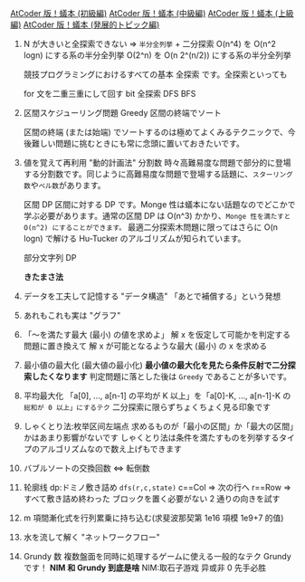 [AtCoder 版！蟻本 (初級編)](https://qiita.com/drken/items/e77685614f3c6bf86f44)
[AtCoder 版！蟻本 (中級編)](https://qiita.com/drken/items/2f56925972c1d34e05d8)
[AtCoder 版！蟻本 (上級編)](https://qiita.com/drken/items/9b311d553aa434bb26e4)
[AtCoder 版！蟻本 (発展的トピック編)](https://qiita.com/drken/items/0de3d205690d92307b7c)

1. N が大きいと全探索できない => `半分全列挙` + 二分探索
   O(n^4) を O(n^2 logn) にする系の半分全列挙
   O(2^n) を O(n 2^(n/2)) にする系の半分全列挙

   競技プログラミングにおけるすべての基本 全探索 です。全探索といっても

   for 文を二重三重にして回す
   bit 全探索
   DFS
   BFS

2. 区間スケジューリング問題
   Greedy
   区間の終端でソート

   区間の終端 (または始端) でソートするのは極めてよくみるテクニックで、今後難しい問題に挑むときにも常に念頭に置いておきたいです。

3. 値を覚えて再利用 "動的計画法"
   分割数
   時々高難易度な問題で部分的に登場する分割数です。同じように高難易度な問題で登場する話題に、`スターリング数`や`ベル数`があります。

   区間 DP
   区間に対する DP です。Monge 性は蟻本にない話題なのでどこかで学ぶ必要があります。通常の区間 DP は O(n^3) かかり、`Monge 性を満たすと O(n^2) にすることができます。`
   最適二分探索木問題に限ってはさらに O(n logn) で解ける Hu-Tucker のアルゴリズムが知られています。

   部分文字列 DP

   **きたまさ法**

4. データを工夫して記憶する "データ構造"
   「あとで補償する」という発想

5. あれもこれも実は "グラフ"
6. 「～を満たす最大 (最小) の値を求めよ」
   解 x を仮定して可能かを判定する問題に置き換えて
   解 x が可能となるような最大 (最小) の x を求める
7. 最小値の最大化 (最大値の最小化)
   **最小値の最大化を見たら条件反射で二分探索したくなります**
   判定問題に落とした後は `Greedy` であることが多いです。
8. 平均最大化
   「a[0], ..., a[n-1] の平均が K 以上」を「a[0]-K, ..., a[n-1]-K の`総和が 0 以上」にするテク`
   二分探索に限らずちょくちょく見る印象です
9. しゃくとり法:枚举区间左端点
   求めるものが「最小の区間」か「最大の区間」かはあまり影響がないです
   しゃくとり法は条件を満たすものを列挙するタイプのアルゴリズムなので数え上げもできます
10. バブルソートの交換回数 <=> 転倒数
11. 轮廓线 dp:ドミノ敷き詰め
    `dfs(r,c,state)`
    c==Col => 次の行へ
    r==Row => すべて敷き詰め終わった
    ブロックを置く必要がない
    2 通りの向きを試す
12. m 項間漸化式を行列累乗に持ち込む(求斐波那契第 1e16 項模 1e9+7 的值)
13. 水を流して解く "ネットワークフロー"
14. Grundy 数
    複数盤面を同時に処理するゲームに使える一般的なテク Grundy です！
    **NIM 和 Grundy 到底是啥**
    NIM:取石子游戏 异或非 0 先手必胜
